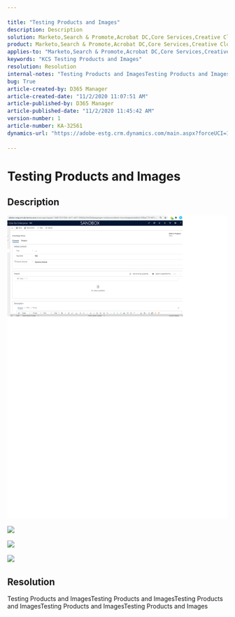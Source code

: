 ```yaml
---

title: "Testing Products and Images"  
description: Description  
solution: Marketo,Search & Promote,Acrobat DC,Core Services,Creative Cloud,Customer Journey Analytics,Dynamic Media Classic,Journey Orchestration,Advertising Cloud,Document Cloud,Social,Primetime,Campaign,Audience Manager,Experience Cloud,Experience Manager,Experience Platform,Analytics,Target,Adobe Sign  
product: Marketo,Search & Promote,Acrobat DC,Core Services,Creative Cloud,Customer Journey Analytics,Dynamic Media Classic,Journey Orchestration,Advertising Cloud,Document Cloud,Social,Primetime,Campaign,Audience Manager,Experience Cloud,Experience Manager,Experience Platform,Analytics,Target,Adobe Sign  
applies-to: "Marketo,Search & Promote,Acrobat DC,Core Services,Creative Cloud,Customer Journey Analytics,Dynamic Media Classic,Journey Orchestration,Advertising Cloud,Document Cloud,Social,Primetime,Campaign,Audience Manager,Experience Cloud,Experience Manager XML Documentation for Adobe Experience Manager,Experience Platform,Analytics,Target,Experience Manager XML Documentation Add-on for Adobe Experience Manager,Experience Manager,Adobe Sign"  
keywords: "KCS Testing Products and Images"  
resolution: Resolution  
internal-notes: "Testing Products and ImagesTesting Products and ImagesTesting Products and Images"  
bug: True  
article-created-by: D365 Manager  
article-created-date: "11/2/2020 11:07:51 AM"  
article-published-by: D365 Manager  
article-published-date: "11/2/2020 11:45:42 AM"  
version-number: 1  
article-number: KA-32561  
dynamics-url: "https://adobe-estg.crm.dynamics.com/main.aspx?forceUCI=1&pagetype=entityrecord&etn=knowledgearticle&id=fa7efaa4-fb1c-eb11-a813-000d3a370d83"

---
```


# Testing Products and Images

## Description

![](assets/___d2f6e2ac-001d-eb11-a813-000d3a370d83___.png)

![](https://adobe-estg.crm.dynamics.com/api/data/v9.0/msdyn_knowledgearticleimages%28820ab997-f01c-eb11-a814-000d3a35ed4e%29/msdyn_blobfile/$value)

![](https://support.zendesk.com/hc/en-us/article_attachments/201443596/record.jpg)

![](https://static.toiimg.com/photo/72975551.cms)

## Resolution

Testing Products and ImagesTesting Products and ImagesTesting Products and ImagesTesting Products and ImagesTesting Products and Images
